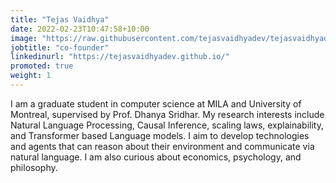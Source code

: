 ```yaml
---
title: "Tejas Vaidhya"
date: 2022-02-23T10:47:58+10:00
image: "https://raw.githubusercontent.com/tejasvaidhyadev/tejasvaidhyadev.github.io/master/_images/tejas2.jpg"
jobtitle: "co-founder"
linkedinurl: "https://tejasvaidhyadev.github.io/"
promoted: true
weight: 1
---
```

I am a graduate student in computer science at MILA and University of Montreal, supervised by Prof. Dhanya Sridhar. My research interests include Natural Language Processing, Causal Inference, scaling laws, explainability, and Transformer based Language models. I aim to develop technologies and agents that can reason about their environment and communicate via natural language. I am also curious about economics, psychology, and philosophy.



